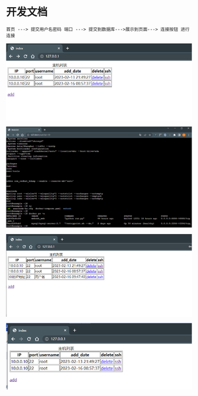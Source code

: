# 开发文档

```text
首页 ---> 提交用户名密码 端口 ---> 提交到数据库--->展示到页面---> 连接按钮 进行连接
```

![img.png](img/img.png)

![img_1.png](img/img_1.png)

![img_2.png](img/img_2.png)

![img_3.png](img/img_3.png)
